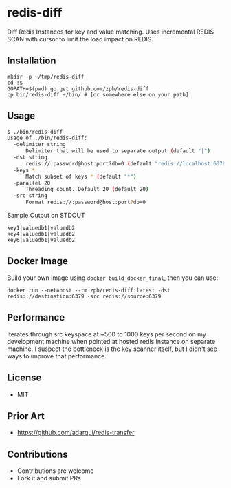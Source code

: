 # redis-diff

Diff Redis Instances for key and value matching. Uses incremental REDIS SCAN
with cursor to limit the load impact on REDIS.

## Installation

```
mkdir -p ~/tmp/redis-diff
cd !$
GOPATH=$(pwd) go get github.com/zph/redis-diff
cp bin/redis-diff ~/bin/ # [or somewhere else on your path]
```

## Usage

``` bash
$ ./bin/redis-diff
Usage of ./bin/redis-diff:
  -delimiter string
      Delimiter that will be used to separate output (default "|")
  -dst string
      redis://:password@host:port?db=0 (default "redis://localhost:6379")
  -keys *
      Match subset of keys * (default "*")
  -parallel 20
      Threading count. Default 20 (default 20)
  -src string
      Format redis://:password@host:port?db=0
```

Sample Output on STDOUT

```
key1|valuedb1|valuedb2
key4|valuedb1|valuedb2
key6|valuedb1|valuedb2

```

## Docker Image

Build your own image using `docker build_docker_final`, then you can use:

```
docker run --net=host --rm zph/redis-diff:latest -dst redis:://destination:6379 -src redis://source:6379
```

## Performance
Iterates through src keyspace at ~500 to 1000 keys per second on my development
machine when pointed at hosted redis instance on separate machine.
I suspect the bottleneck is the key scanner itself, but I didn't see ways
to improve that performance.

## License
- MIT

## Prior Art
- https://github.com/adarqui/redis-transfer

## Contributions
- Contributions are welcome
- Fork it and submit PRs
